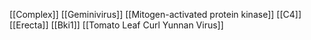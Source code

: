 [[Complex]]
[[Geminivirus]]
[[Mitogen-activated protein kinase]]
[[C4]]
[[Erecta]]
[[Bki1]]
[[Tomato Leaf Curl Yunnan Virus]]
